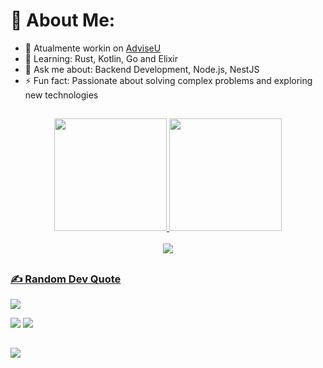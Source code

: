 # 💫 About Me:
- 🔭 Atualmente workin on [AdviseU](https://www.adviseu.com)
- 🌱 Learning: Rust, Kotlin, Go and Elixir
- 💬 Ask me about: Backend Development, Node.js, NestJS
- ⚡ Fun fact: Passionate about solving complex problems and exploring new technologies



## 
<div align="center">
  <a href="https://github.com/EliasCPR">
  <img height="180em" src="https://github-readme-stats.vercel.app/api?username=EliasCPR&theme=dark&hide_border=false&include_all_commits=true&count_private=true"/>
  <img height="180em" src="https://github-readme-stats.vercel.app/api/top-langs/?username=EliasCPR&theme=dark&hide_border=false&include_all_commits=true&count_private=false&layout=compact"/>
</div>

<div style="display: inline_block" align="center"><br>
  <img src="https://skillicons.dev/icons?i=git,rust,kotlin,java,elixir,go,javascript"/>
</div>

##
### ✍️ Random Dev Quote
![](https://quotes-github-readme.vercel.app/api?type=horizontal&theme=radical)

<div>
  <a href = "mailto:elias.contato0206@gmail.com"><img src="https://img.shields.io/badge/-Gmail-%23333?style=for-the-badge&logo=gmail&logoColor=white" target="_blank"></a>
  <a href="https://www.linkedin.com/in/elias-p-oliveira/" target="_blank"><img src="https://img.shields.io/badge/-LinkedIn-%230077B5?style=for-the-badge&logo=linkedin&logoColor=white" target="_blank"></a> 
</div>


##
[![](https://visitcount.itsvg.in/api?id=EliasCPR&icon=0&color=0)](https://visitcount.itsvg.in)

<!-- Proudly created with GPRM ( https://gprm.itsvg.in ) -->
